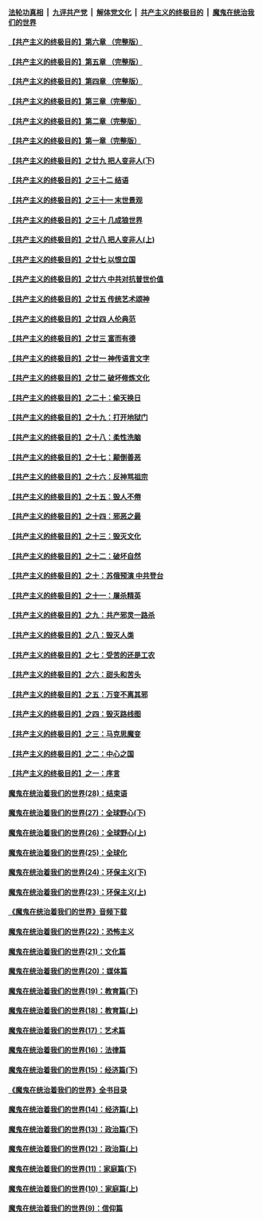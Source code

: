####  [法轮功真相](../../../../basic/blob/master/README.md?t=05220731) &nbsp;|&nbsp; [九评共产党](../../../../9ping.md/blob/master/README.md?t=05220731) &nbsp;|&nbsp; [解体党文化](../../../../jtdwh.md/blob/master/README.md?t=05220731)  &nbsp;|&nbsp; [共产主义的终极目的](../../../../gczydzjmd.md/blob/master/README.md?t=05220731) &nbsp;|&nbsp; [魔鬼在统治我们的世界](../../../../mgztzwmdsj.md/blob/master/README.md?t=05220731) 

#### [【共产主义的终极目的】第六章 （完整版）](../pages/nsc422/n11428913.md?t=05220731) 

#### [【共产主义的终极目的】第五章 （完整版）](../pages/nsc422/n11428912.md?t=05220731) 

#### [【共产主义的终极目的】第四章 （完整版）](../pages/nsc422/n11428907.md?t=05220731) 

#### [【共产主义的终极目的】第三章（完整版）](../pages/nsc422/n11428848.md?t=05220731) 

#### [【共产主义的终极目的】第二章（完整版）](../pages/nsc422/n11428831.md?t=05220731) 

#### [【共产主义的终极目的】第一章（完整版）](../pages/nsc422/n11417651.md?t=05220731) 

#### [【共产主义的终极目的】之廿九 把人变非人(下)](../pages/nsc422/n11344140.md?t=05220731) 

#### [【共产主义的终极目的】之三十二 结语](../pages/nsc422/n11360535.md?t=05220731) 

#### [【共产主义的终极目的】之三十一 末世景观](../pages/nsc422/n11351129.md?t=05220731) 

#### [【共产主义的终极目的】之三十 几成狼世界](../pages/nsc422/n11348280.md?t=05220731) 

#### [【共产主义的终极目的】之廿八 把人变非人(上)](../pages/nsc422/n11340492.md?t=05220731) 

#### [【共产主义的终极目的】之廿七 以恨立国](../pages/nsc422/n11336944.md?t=05220731) 

#### [【共产主义的终极目的】之廿六 中共对抗普世价值](../pages/nsc422/n11324785.md?t=05220731) 

#### [【共产主义的终极目的】之廿五 传统艺术颂神](../pages/nsc422/n11296396.md?t=05220731) 

#### [【共产主义的终极目的】之廿四 人伦典范](../pages/nsc422/n11296397.md?t=05220731) 

#### [【共产主义的终极目的】之廿三 富而有德](../pages/nsc422/n11283598.md?t=05220731) 

#### [【共产主义的终极目的】之廿一 神传语言文字](../pages/nsc422/n11263265.md?t=05220731) 

#### [【共产主义的终极目的】之廿二 破坏修炼文化](../pages/nsc422/n11245728.md?t=05220731) 

#### [【共产主义的终极目的】之二十：偷天换日](../pages/nsc422/n11238846.md?t=05220731) 

#### [【共产主义的终极目的】之十九：打开地狱门](../pages/nsc422/n11206376.md?t=05220731) 

#### [【共产主义的终极目的】之十八：柔性洗脑](../pages/nsc422/n11199994.md?t=05220731) 

#### [【共产主义的终极目的】之十七：颠倒善恶](../pages/nsc422/n11179782.md?t=05220731) 

#### [【共产主义的终极目的】之十六：反神骂祖宗](../pages/nsc422/n11166798.md?t=05220731) 

#### [【共产主义的终极目的】之十五：毁人不倦](../pages/nsc422/n11166792.md?t=05220731) 

#### [【共产主义的终极目的】之十四：邪恶之最](../pages/nsc422/n11150249.md?t=05220731) 

#### [【共产主义的终极目的】之十三：毁灭文化](../pages/nsc422/n11135227.md?t=05220731) 

#### [【共产主义的终极目的】之十二：破坏自然](../pages/nsc422/n11135214.md?t=05220731) 

#### [【共产主义的终极目的】之十：苏俄预演 中共登台](../pages/nsc422/n11118424.md?t=05220731) 

#### [【共产主义的终极目的】之十一：屠杀精英](../pages/nsc422/n11118442.md?t=05220731) 

#### [【共产主义的终极目的】之九：共产邪灵一路杀](../pages/nsc422/n11114139.md?t=05220731) 

#### [【共产主义的终极目的】之八：毁灭人类](../pages/nsc422/n11108503.md?t=05220731) 

#### [【共产主义的终极目的】之七：受苦的还是工农](../pages/nsc422/n11101809.md?t=05220731) 

#### [【共产主义的终极目的】之六：甜头和苦头](../pages/nsc422/n11096971.md?t=05220731) 

#### [【共产主义的终极目的】之五：万变不离其邪](../pages/nsc422/n11091285.md?t=05220731) 

#### [【共产主义的终极目的】之四：毁灭路线图](../pages/nsc422/n11086284.md?t=05220731) 

#### [【共产主义的终极目的】之三：马克思魔变](../pages/nsc422/n11061941.md?t=05220731) 

#### [【共产主义的终极目的】之二：中心之国](../pages/nsc422/n11047728.md?t=05220731) 

#### [【共产主义的终极目的】之一：序言](../pages/nsc422/n11086077.md?t=05220731) 

#### [魔鬼在统治着我们的世界(28)：结束语](../pages/nsc422/n10936246.md?t=05220731) 

#### [魔鬼在统治着我们的世界(27)：全球野心(下)](../pages/nsc422/n10928319.md?t=05220731) 

#### [魔鬼在统治着我们的世界(26)：全球野心(上)](../pages/nsc422/n10900318.md?t=05220731) 

#### [魔鬼在统治着我们的世界(25)：全球化](../pages/nsc422/n10788205.md?t=05220731) 

#### [魔鬼在统治着我们的世界(24)：环保主义(下)](../pages/nsc422/n10695307.md?t=05220731) 

#### [魔鬼在统治着我们的世界(23)：环保主义(上)](../pages/nsc422/n10688613.md?t=05220731) 

#### [《魔鬼在统治着我们的世界》音频下载](../pages/nsc422/n10635553.md?t=05220731) 

#### [魔鬼在统治着我们的世界(22)：恐怖主义](../pages/nsc422/n10614727.md?t=05220731) 

#### [魔鬼在统治着我们的世界(21)：文化篇](../pages/nsc422/n10597706.md?t=05220731) 

#### [魔鬼在统治着我们的世界(20)：媒体篇](../pages/nsc422/n10586579.md?t=05220731) 

#### [魔鬼在统治着我们的世界(19)：教育篇(下)](../pages/nsc422/n10564808.md?t=05220731) 

#### [魔鬼在统治着我们的世界(18)：教育篇(上)](../pages/nsc422/n10526970.md?t=05220731) 

#### [魔鬼在统治着我们的世界(17)：艺术篇](../pages/nsc422/n10499093.md?t=05220731) 

#### [魔鬼在统治着我们的世界(16)：法律篇](../pages/nsc422/n10485969.md?t=05220731) 

#### [魔鬼在统治着我们的世界(15)：经济篇(下)](../pages/nsc422/n10469975.md?t=05220731) 

#### [《魔鬼在统治着我们的世界》全书目录](../pages/nsc422/n10464261.md?t=05220731) 

#### [魔鬼在统治着我们的世界(14)：经济篇(上)](../pages/nsc422/n10457370.md?t=05220731) 

#### [魔鬼在统治着我们的世界(13)：政治篇(下)](../pages/nsc422/n10448270.md?t=05220731) 

#### [魔鬼在统治着我们的世界(12)：政治篇(上)](../pages/nsc422/n10444576.md?t=05220731) 

#### [魔鬼在统治着我们的世界(11)：家庭篇(下)](../pages/nsc422/n10440961.md?t=05220731) 

#### [魔鬼在统治着我们的世界(10)：家庭篇(上)](../pages/nsc422/n10435448.md?t=05220731) 

#### [魔鬼在统治着我们的世界(9)：信仰篇](../pages/nsc422/n10432159.md?t=05220731) 


